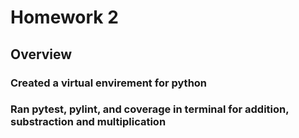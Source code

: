 # Homework 2 
## Overview
### Created a virtual envirement for python 
### Ran pytest, pylint, and coverage in terminal for addition, substraction and multiplication

